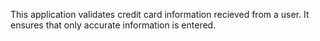 This application validates credit card information recieved from a user. It ensures that only accurate information is entered.
